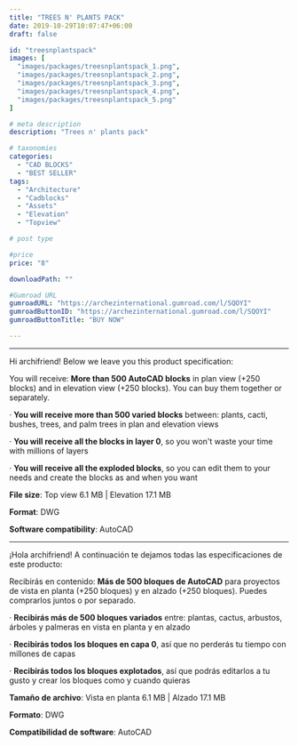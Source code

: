 ```yaml
---
title: "TREES N' PLANTS PACK"
date: 2019-10-29T10:07:47+06:00
draft: false

id: "treesnplantspack"
images: [
  "images/packages/treesnplantspack_1.png",
  "images/packages/treesnplantspack_2.png",
  "images/packages/treesnplantspack_3.png",
  "images/packages/treesnplantspack_4.png",
  "images/packages/treesnplantspack_5.png"
]

# meta description
description: "Trees n' plants pack"

# taxonomies
categories:
  - "CAD BLOCKS"
  - "BEST SELLER"
tags:
  - "Architecture"
  - "Cadblocks"
  - "Assets"
  - "Elevation"
  - "Topview"

# post type

#price
price: "8"

downloadPath: ""

#Gumroad URL
gumroadURL: "https://archezinternational.gumroad.com/l/SQOYI"
gumroadButtonID: "https://archezinternational.gumroad.com/l/SQOYI"
gumroadButtonTitle: "BUY NOW"

---
```


___

Hi archifriend! Below we leave you this product specification:

You will receive: **More than 500 AutoCAD blocks** in plan view (+250 blocks) and in elevation view (+250 blocks). You can buy them together or separately.

· **You will receive more than 500 varied blocks** between: plants, cacti, bushes, trees, and palm trees in plan and elevation views

· **You will receive all the blocks in layer 0**, so you won't waste your time with millions of layers

· **You will receive all the exploded blocks**, so you can edit them to your needs and create the blocks as and when you want

**File size**: Top view 6.1 MB | Elevation 17.1 MB

**Format**: DWG

**Software compatibility**: AutoCAD

_____

¡Hola archifriend! A continuación te dejamos todas las especificaciones de este producto:

Recibirás en contenido: **Más de 500 bloques de AutoCAD** para proyectos de vista en planta (+250 bloques) y en alzado (+250 bloques). Puedes comprarlos juntos o por separado.

· **Recibirás más de 500 bloques variados** entre: plantas, cactus, arbustos, árboles y palmeras en vista en planta y en alzado

· **Recibirás todos los bloques en capa 0**, así que no perderás tu tiempo con millones de capas

· **Recibirás todos los bloques explotados**, así que podrás editarlos a tu gusto y crear los bloques como y cuando quieras

**Tamaño de archivo**: Vista en planta 6.1 MB | Alzado 17.1 MB

**Formato**: DWG

**Compatibilidad de software**: AutoCAD